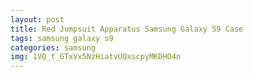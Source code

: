 ```yaml
---
layout: post
title: Red Jumpsuit Apparatus Samsung Galaxy S9 Case
tags: samsung galaxy s9
categories: samsung
img: 1VQ_t_GTxVx5NzHiatvUQxscpyMKDHO4n
---
```

